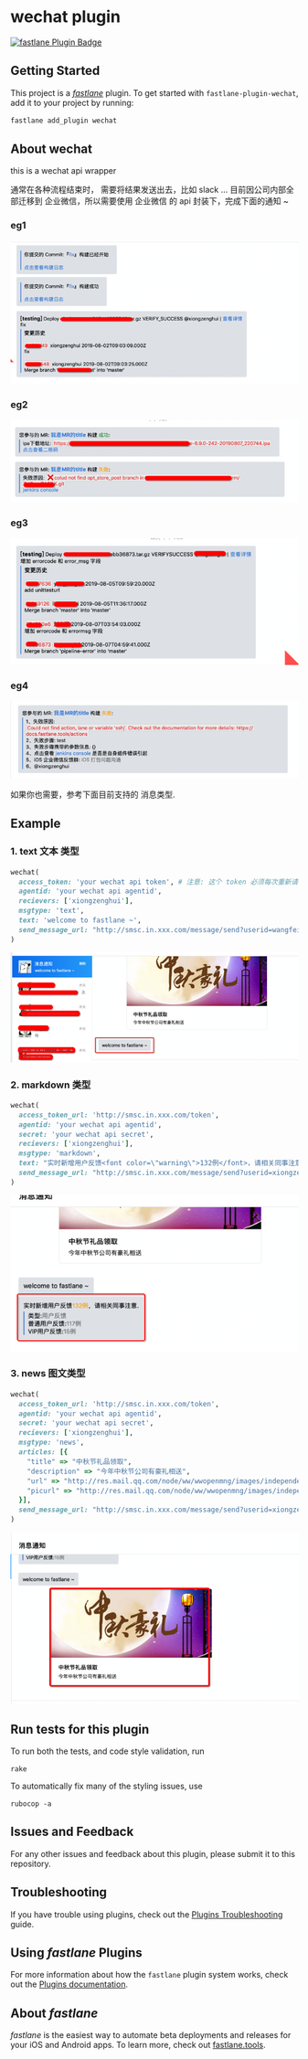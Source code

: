 # wechat plugin

[![fastlane Plugin Badge](https://rawcdn.githack.com/fastlane/fastlane/master/fastlane/assets/plugin-badge.svg)](https://rubygems.org/gems/fastlane-plugin-wechat)

## Getting Started

This project is a [_fastlane_](https://github.com/fastlane/fastlane) plugin. To get started with `fastlane-plugin-wechat`, add it to your project by running:

```bash
fastlane add_plugin wechat
```

## About wechat

this is a wechat api wrapper

通常在各种流程结束时， 需要将结果发送出去，比如 slack … 目前因公司内部全部迁移到 企业微信，所以需要使用 企业微信 的 api 封装下，完成下面的通知 ~

### eg1

![](images/Snip20190803_31.png)

### eg2

![](images/Snip20190808_1.png)

### eg3

![](images/Snip20190808_2.png)

### eg4

![](images/Snip20190808_5.png)

如果你也需要，参考下面目前支持的 消息类型.

## Example

### 1. text 文本 类型

```ruby
wechat(
  access_token: 'your wechat api token', # 注意: 这个 token 必须每次重新请求获取, 不能长时间使用
  agentid: 'your wechat api agentid',
  recievers: ['xiongzenghui'],
  msgtype: 'text',
  text: 'welcome to fastlane ~',
  send_message_url: "http://smsc.in.xxx.com/message/send?userid=wangfei"
)
```

![](images/Snip20190801_11.png)

### 2. markdown 类型

```ruby
wechat(
  access_token_url: 'http://smsc.in.xxx.com/token',
  agentid: 'your wechat api agentid',
  secret: 'your wechat api secret',
  recievers: ['xiongzenghui'],
  msgtype: 'markdown',
  text: "实时新增用户反馈<font color=\"warning\">132例</font>，请相关同事注意.\n >类型:<font color=\"comment\">用户反馈</font>\n >普通用户反馈:<font color=\"comment\">117例</font>\n >VIP用户反馈:<font color=\"comment\">15例</font>",
  send_message_url: "http://smsc.in.xxx.com/message/send?userid=xiongzenghui"
)
```

![](images/Snip20190801_12.png)

### 3. news 图文类型

```ruby
wechat(
  access_token_url: 'http://smsc.in.xxx.com/token',
  agentid: 'your wechat api agentid',
  secret: 'your wechat api secret',
  recievers: ['xiongzenghui'],
  msgtype: 'news',
  articles: [{
    "title" => "中秋节礼品领取",
    "description" => "今年中秋节公司有豪礼相送",
    "url" => "http://res.mail.qq.com/node/ww/wwopenmng/images/independent/doc/test_pic_msg1.png",
    "picurl" => "http://res.mail.qq.com/node/ww/wwopenmng/images/independent/doc/test_pic_msg1.png"
  }],
  send_message_url: "http://smsc.in.xxx.com/message/send?userid=xiongzenghui"
)
```

![](images/Snip20190801_13.png)



## Run tests for this plugin

To run both the tests, and code style validation, run

```
rake
```

To automatically fix many of the styling issues, use
```
rubocop -a
```

## Issues and Feedback

For any other issues and feedback about this plugin, please submit it to this repository.

## Troubleshooting

If you have trouble using plugins, check out the [Plugins Troubleshooting](https://docs.fastlane.tools/plugins/plugins-troubleshooting/) guide.

## Using _fastlane_ Plugins

For more information about how the `fastlane` plugin system works, check out the [Plugins documentation](https://docs.fastlane.tools/plugins/create-plugin/).

## About _fastlane_

_fastlane_ is the easiest way to automate beta deployments and releases for your iOS and Android apps. To learn more, check out [fastlane.tools](https://fastlane.tools).
